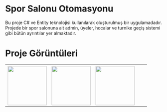 
# Spor Salonu Otomasyonu

Bu proje C# ve Entity teknolojisi kullanılarak oluşturulmuş bir uygulamadadır. Projede bir spor salonuna ait admin, üyeler, hocalar ve turnike geçiş sistemi gibi bütün ayrıntılar yer almaktadır.


# Proje Görüntüleri

<table class="tg">
  <tr>
    <th class="tg-yw4l"><a href="https://github.com/hakanozer/SporSalonuOtomasyonu/blob/master/proje_goruntuleri/admin_ana_sayfa.png"><img src="https://github.com/hakanozer/SporSalonuOtomasyonu/blob/master/proje_goruntuleri/admin_ana_sayfa.png" width=125/></a></th>
    <th class="tg-yw4l"><a href="https://github.com/hakanozer/SporSalonuOtomasyonu/blob/master/proje_goruntuleri/paket_kontrol.png"><img src="https://github.com/hakanozer/SporSalonuOtomasyonu/blob/master/proje_goruntuleri/paket_kontrol.png" width=125/></a></th>
    <th class="tg-yw4l"><a href="https://github.com/hakanozer/SporSalonuOtomasyonu/blob/master/proje_goruntuleri/rapor.png"><img src="https://github.com/hakanozer/SporSalonuOtomasyonu/blob/master/proje_goruntuleri/rapor.png" width=125/></a></th>
    <th class="tg-yw4l"></th>
    <th class="tg-yw4l"></th>
  </tr>
</table>

